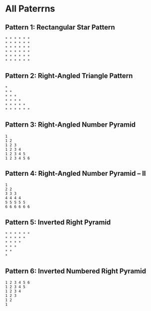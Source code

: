 # All Paterrns

## Pattern 1: Rectangular Star Pattern

```
* * * * * *
* * * * * *
* * * * * *
* * * * * *
* * * * * *
* * * * * *
```

## Pattern 2: Right-Angled Triangle Pattern

```
*
* *
* * *
* * * *
* * * * *
* * * * * *
```

## Pattern 3: Right-Angled Number Pyramid

```
1
1 2
1 2 3
1 2 3 4
1 2 3 4 5
1 2 3 4 5 6
```

## Pattern 4: Right-Angled Number Pyramid – II

```
1
2 2
3 3 3
4 4 4 4
5 5 5 5 5
6 6 6 6 6 6
```

## Pattern 5: Inverted Right Pyramid

```
* * * * * *
* * * * *
* * * *
* * *
* *
*
```

## Pattern 6: Inverted Numbered Right Pyramid

```
1 2 3 4 5 6
1 2 3 4 5
1 2 3 4
1 2 3
1 2
1
```
